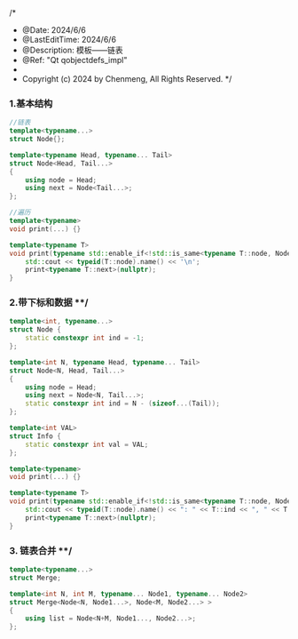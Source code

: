 /*
 * @Date: 2024/6/6
 * @LastEditTime: 2024/6/6
 * @Description: 模板——链表
 * @Ref: "Qt qobjectdefs_impl"
 * 
 * Copyright (c) 2024 by Chenmeng, All Rights Reserved. 
 */
### 1.基本结构
```cpp
//链表
template<typename...>
struct Node{};

template<typename Head, typename... Tail>
struct Node<Head, Tail...>
{
    using node = Head;
    using next = Node<Tail...>;
};

//遍历
template<typename>
void print(...) {}

template<typename T>
void print(typename std::enable_if<!std::is_same<typename T::node, Node<>>::value>::type* = 0) {
    std::cout << typeid(T::node).name() << '\n';
    print<typename T::next>(nullptr);
}
```

### 2.带下标和数据 **/
```cpp
template<int, typename...>
struct Node {
    static constexpr int ind = -1;
};

template<int N, typename Head, typename... Tail>
struct Node<N, Head, Tail...>
{
    using node = Head;
    using next = Node<N, Tail...>;
    static constexpr int ind = N - (sizeof...(Tail));
};

template<int VAL>
struct Info {
    static constexpr int val = VAL;
};

template<typename>
void print(...) {}

template<typename T>
void print(typename std::enable_if<!std::is_same<typename T::node, Node<0>>::value>::type* = 0) {
    std::cout << typeid(T::node).name() << ": " << T::ind << ", " << T::node::val << '\n';
    print<typename T::next>(nullptr);
}
```

### 3. 链表合并 **/
```cpp
template<typename...>
struct Merge;

template<int N, int M, typename... Node1, typename... Node2>
struct Merge<Node<N, Node1...>, Node<M, Node2...> >
{
    using list = Node<N+M, Node1..., Node2...>;
};
```
